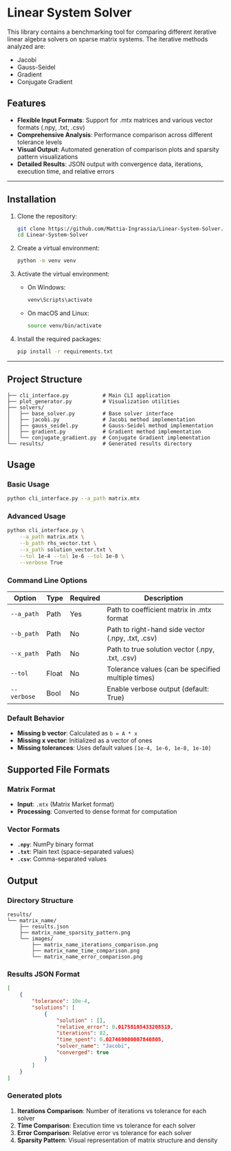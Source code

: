 # Linear System Solver

This library contains a benchmarking tool for comparing different iterative linear algebra solvers on sparse matrix systems. 
The iterative methods analyzed are:

- Jacobi
- Gauss-Seidel
- Gradient
- Conjugate Gradient

## Features

- **Flexible Input Formats**: Support for .mtx matrices and various vector formats (.npy, .txt, .csv)
- **Comprehensive Analysis**: Performance comparison across different tolerance levels
- **Visual Output**: Automated generation of comparison plots and sparsity pattern visualizations
- **Detailed Results**: JSON output with convergence data, iterations, execution time, and relative errors

---

## Installation

1. Clone the repository:

    ```sh
    git clone https://github.com/Mattia-Ingrassia/Linear-System-Solver.git
    cd Linear-System-Solver
    ```

2. Create a virtual environment:

    ```sh
    python -m venv venv
    ```

3. Activate the virtual environment:

   - On Windows:

        ```sh
        venv\Scripts\activate
        ```

   - On macOS and Linux:

        ```sh
        source venv/bin/activate
        ```

4. Install the required packages:

    ```sh
    pip install -r requirements.txt
    ```
---

## Project Structure

```
├── cli_interface.py           # Main CLI application
├── plot_generator.py          # Visualization utilities
├── solvers/
│   ├── base_solver.py         # Base solver interface
│   ├── jacobi.py              # Jacobi method implementation
│   ├── gauss_seidel.py        # Gauss-Seidel method implementation
│   ├── gradient.py            # Gradient method implementation
│   └── conjugate_gradient.py  # Conjugate Gradient implementation
└── results/                   # Generated results directory
```

## Usage

### Basic Usage

```bash
python cli_interface.py --a_path matrix.mtx
```

### Advanced Usage

```bash
python cli_interface.py \
    --a_path matrix.mtx \
    --b_path rhs_vector.txt \
    --x_path solution_vector.txt \
    --tol 1e-4 --tol 1e-6 --tol 1e-8 \
    --verbose True
```

### Command Line Options

| Option | Type | Required | Description |
|--------|------|----------|-------------|
| `--a_path` | Path | Yes | Path to coefficient matrix in .mtx format |
| `--b_path` | Path | No | Path to right-hand side vector (.npy, .txt, .csv) |
| `--x_path` | Path | No | Path to true solution vector (.npy, .txt, .csv) |
| `--tol` | Float | No | Tolerance values (can be specified multiple times) |
| `--verbose` | Bool | No | Enable verbose output (default: True) |

### Default Behavior

- **Missing b vector**: Calculated as `b = A * x`
- **Missing x vector**: Initialized as a vector of ones
- **Missing tolerances**: Uses default values `[1e-4, 1e-6, 1e-8, 1e-10]`

## Supported File Formats

### Matrix Format
- **Input**: `.mtx` (Matrix Market format)
- **Processing**: Converted to dense format for computation

### Vector Formats
- **`.npy`**: NumPy binary format
- **`.txt`**: Plain text (space-separated values)
- **`.csv`**: Comma-separated values

## Output

### Directory Structure
```
results/
└── matrix_name/
    ├── results.json             
    ├── matrix_name_sparsity_pattern.png
    └── images/
        ├── matrix_name_iterations_comparison.png
        ├── matrix_name_time_comparison.png
        └── matrix_name_error_comparison.png
```

### Results JSON Format
```json
[
    {
        "tolerance": 10e-4,
        "solutions": [
            {
                "solution" : [],
                "relative_error": 0.01758105433208519,
                "iterations": 82,
                "time_spent": 0.027469000007840805,
                "solver_name": "Jacobi",
                "converged": true
            }
        ]
    }
]
```

### Generated plots

1. **Iterations Comparison**: Number of iterations vs tolerance for each solver
2. **Time Comparison**: Execution time vs tolerance for each solver  
3. **Error Comparison**: Relative error vs tolerance for each solver
4. **Sparsity Pattern**: Visual representation of matrix structure and density
